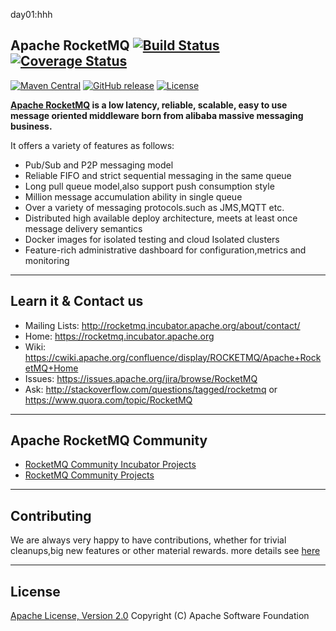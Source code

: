 day01:hhh
## Apache RocketMQ [![Build Status](https://travis-ci.org/apache/incubator-rocketmq.svg?branch=master)](https://travis-ci.org/apache/incubator-rocketmq) [![Coverage Status](https://coveralls.io/repos/github/apache/incubator-rocketmq/badge.svg?branch=master)](https://coveralls.io/github/apache/incubator-rocketmq?branch=master)
[![Maven Central](https://maven-badges.herokuapp.com/maven-central/org.apache.rocketmq/rocketmq-all/badge.svg)](http://search.maven.org/#search%7Cga%7C1%7Corg.apache.rocketmq)
[![GitHub release](https://img.shields.io/badge/release-download-orange.svg)](https://github.org/apache/rocketmqreleases)
[![License](https://img.shields.io/badge/license-Apache%202-4EB1BA.svg)](https://www.apache.org/licenses/LICENSE-2.0.html)

**[Apache RocketMQ](https://rocketmq.incubator.apache.org) is a low latency, reliable, scalable, easy to use message oriented middleware born from alibaba massive messaging business.**

It offers a variety of features as follows:

* Pub/Sub and P2P messaging model
* Reliable FIFO and strict sequential messaging in the same queue
* Long pull queue model,also support push consumption style
* Million message accumulation ability in single queue
* Over a variety of messaging protocols.such as JMS,MQTT etc.
* Distributed high available deploy architecture, meets at least once message delivery semantics
* Docker images for isolated testing and cloud Isolated clusters
* Feature-rich administrative dashboard for configuration,metrics and monitoring

----------

## Learn it & Contact us
* Mailing Lists: <http://rocketmq.incubator.apache.org/about/contact/>
* Home: <https://rocketmq.incubator.apache.org>
* Wiki: <https://cwiki.apache.org/confluence/display/ROCKETMQ/Apache+RocketMQ+Home>
* Issues: <https://issues.apache.org/jira/browse/RocketMQ>
* Ask: <http://stackoverflow.com/questions/tagged/rocketmq> or <https://www.quora.com/topic/RocketMQ>
 

----------

## Apache RocketMQ Community
* [RocketMQ Community Incubator Projects](https://github.com/rocketmq)
* [RocketMQ Community Projects](https://github.com/apache/incubator-rocketmq-externals)

----------

## Contributing
We are always very happy to have contributions, whether for trivial cleanups,big new features or other material rewards. more details see [here](CONTRIBUTING.md) 
 
----------
## License
[Apache License, Version 2.0](http://www.apache.org/licenses/LICENSE-2.0.html) Copyright (C) Apache Software Foundation
